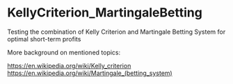 # KellyCriterion_MartingaleBetting
Testing the combination of Kelly Criterion and Martingale Betting System for optimal short-term profits

More background on mentioned topics:

https://en.wikipedia.org/wiki/Kelly_criterion
https://en.wikipedia.org/wiki/Martingale_(betting_system)
